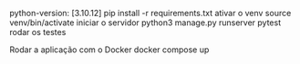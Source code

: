 python-version: [3.10.12]
pip install -r requirements.txt
ativar o venv source venv/bin/activate
iniciar o servidor python3 manage.py runserver
pytest rodar os testes

Rodar a aplicação com o Docker
docker compose up